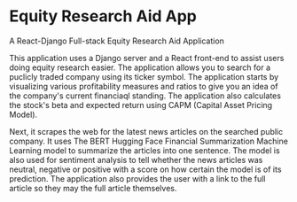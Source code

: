 # Equity Research Aid App
A React-Django Full-stack Equity Research Aid Application

This application uses a Django server and a React front-end to assist users doing equity research easier.
The application allows you to search for a puclicly traded company using its ticker symbol.
The application starts by visualizing various profitability measures and ratios to give you an idea of the company's current financiaql standing.
The application also calculates the stock's beta and expected return using CAPM (Capital Asset Pricing Model).

Next, it scrapes the web for the latest news articles on the searched public company. 
It uses The BERT Hugging Face Financial Summarization Machine Learning model to summarize the articles into one sentence.
The model is also used for sentiment analysis to tell whether the news articles was neutral, negative or positive with a score on how certain the model is of its prediction.
The application also provides the user with a link to the full article so they may the full article themselves.
